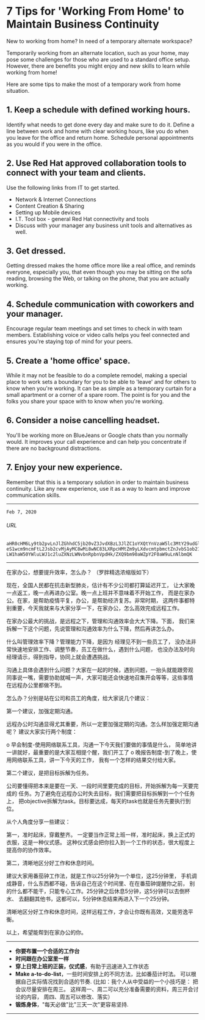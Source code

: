 # 7 Tips for 'Working From Home' to Maintain Business Continuity

New to working from home? In need of a temporary alternate workspace?

Temporarily working from an alternate location, such as your home, may pose
some challenges for those who are used to a standard office setup. However,
there are benefits you might enjoy and new skills to learn while working from
home!

Here are some tips to make the most of a temporary work from home situation.

## 1. Keep a schedule with defined working hours.

Identify what needs to get done every day and make sure to do it. Define a line
between work and home with clear working hours, like you do when you leave for
the office and return home.  Schedule personal appointments as you would if you
were in the office.

## 2. Use Red Hat approved collaboration tools to connect with your team and clients.

Use the following links from IT to get started.
* Network & Internet Connections
* Content Creation & Sharing
* Setting up Mobile devices
* I.T. Tool box - general Red Hat connectivity and tools
* Discuss with your manager any business unit tools and alternatives as well.

## 3. Get dressed.

Getting dressed makes the home office more like a real office, and reminds
everyone, especially you, that even though you may be sitting on the sofa
reading, browsing the Web, or talking on the phone, that you are actually
working.

## 4. Schedule communication with coworkers and your manager.

Encourage regular team meetings and set times to check in with team members.
Establishing voice or video calls helps you feel connected and ensures you're
staying top of mind for your peers.

## 5. Create a 'home office' space.

While it may not be feasible to do a complete remodel, making a special place
to work sets a boundary for you to be able to 'leave' and for others to know
when you're working. It can be as simple as a temporary curtain for a small
apartment or a corner of a spare room. The point is for you and the folks you
share your space with to know when you're working.

## 6. Consider a noise cancelling headset.

You'll be working more on BlueJeans or Google chats than you normally would.
It improves your call experience and can help you concentrate if there are no
background distractions.

## 7. Enjoy your new experience.

Remember that this is a temporary solution in order to maintain business
continuity. Like any new experience, use it as a way to learn and improve
communication skills.

-------------------------------------------------------------------------------

`Feb 7, 2020`

###### URL
```
aHR0cHM6Ly9tb2pvLnJlZGhhdC5jb20vZ3JvdXBzL3JlZC1oYXQtYnVzaW5lc3MtY29udGludWl0
eS1wcm9ncmFtL2Jsb2cvMjAyMC8wMi8wNC83LXRpcHMtZm9yLXdvcmtpbmctZnJvbS1ob21lLXRv
LW1haW50YWluLWJ1c2luZXNzLWNvbnRpbnVpdHk/ZXQ9bm90aWZpY2F0aW9uLnNlbmQK
```

-------------------------------------------------------------------------------

在家办公，想要提升效率，怎么办？ （罗胖精选浓缩版如下）

现在，全国人民都在抗击新型肺炎，估计有不少公司都打算延迟开工，
让大家晚一点返工，晚一点再进办公室。晚一点上班并不意味着不开始工作，
而是在家办公。在家，是帮助疫情平复，办公，是帮助经济复苏。非常时期，
这两件事都特别重要，今天我就来与大家分享一下，在家办公，怎么高效完成远程工作。

在家办公最大的挑战，是远程之下，管理和沟通效率会大大下降。下面，
我们来拆解一下这个问题，先说管理和沟通效率为什么下降，然后再讲怎么办。

什么叫管理效率下降？管理能力下降，是因为 经理见不到一些员工了，
没办法非常快速地安排工作、调整节奏，员工在做什么，遇到什么问题，
也没办法及时向经理请示，得到指导，协同上就会遭遇挑战。

沟通上具体会遇到什么问题？大家在一起的时候，遇到问题，一抬头就能跟旁观
同事说一嘴，需要协助就喊一声，大家可能还会快速地召集开会等等，这些事情
在远程办公里都做不到。

怎么办？分别是站在公司和员工的角度，给大家说几个建议：

第一个建议，加强定期沟通。

远程办公时沟通显得尤其重要，所以一定要加强定期的沟通。怎么样加强定期沟通呢？
建议大家实行两个制度：

o 早会制度-使用网络联系工具，沟通一下今天我们要做的事情是什么，
  简单地讲一讲就好，最重要的是大家互相提个醒，我们开工了
o 晚报告制度-到了晚上，使用网络联系工具，讲一下今天的工作，
  我有一个怎样的结果交付给大家。

第二个建议，是把目标拆解为任务。

公司要懂得把本来是要在一天、一段时间里要完成的目标，开始拆解为每一天要完成的
任务。为了避免在远程办公时失去目标，我们需要把目标拆解到一个个任务上，
把objective拆解为task。目标要达成，每天的task也就是任务先要执行到位。


从个人角度分享一些建议：

第一，准时起床，穿戴整齐。
一定要当作正常上班一样，准时起床，换上正式的衣服，这是一种仪式感。
这种仪式感会把你拉入到一个工作的状态，很大程度上提高你的协作效率。

第二，清晰地区分好工作和休息时间。

建议大家用番茄钟工作法，就是工作以25分钟为一个单位，这25分钟里，
手机调成静音，什么东西都不碰，告诉自己在这个时间里、在在番茄钟提醒你之前，
别的什么都不能干，只能专心工作。25分钟之后休息5分钟，这5分钟可以去倒杯水、
去翻翻其他书，这都可以，5分钟休息结束再进入下一个25分钟。

清晰地区分好工作和休息时间，这样远程工作，才会让你既有高效，又能劳逸平衡。

以上，希望能帮到在家办公的你。


-------------------------------------------------------------------------------


* **你要布置一个合适的工作台**
* **时间跟在办公室里一样**
* **穿上日常上班的正装，仪式感**，有助于迅速进入工作状态
* **Make a-to-do-list**，一些时间安排上的不同方法，比如番茄计时法。
  可以根据自己实际情况找到合适的节奏. (比如：我个人从中受益的一个小技巧是：
  把会议尽量安排在周三。
  这样周一、周二可以充分准备需要的资料，周三开会讨论的内容，
  周四、周五可以修改、落实）
* **锻炼身体**，"每天必做"比"三天一次"更容易坚持.

-------------------------------------------------------------------------------
